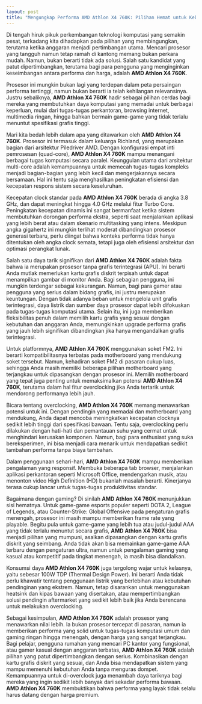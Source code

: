 ```yaml
---
layout: post
title: "Mengungkap Performa AMD Athlon X4 760K: Pilihan Hemat untuk Kebutuhan Komputasi Anda"
---
```


Di tengah hiruk pikuk perkembangan teknologi komputasi yang semakin pesat, terkadang kita dihadapkan pada pilihan yang membingungkan, terutama ketika anggaran menjadi pertimbangan utama. Mencari prosesor yang tangguh namun tetap ramah di kantong memang bukan perkara mudah. Namun, bukan berarti tidak ada solusi. Salah satu kandidat yang patut dipertimbangkan, terutama bagi para pengguna yang menginginkan keseimbangan antara performa dan harga, adalah **AMD Athlon X4 760K**.

Prosesor ini mungkin bukan lagi yang terdepan dalam peta persaingan performa tertinggi, namun bukan berarti ia telah kehilangan relevansinya. Justru sebaliknya, **AMD Athlon X4 760K** hadir sebagai pilihan cerdas bagi mereka yang membutuhkan daya komputasi yang memadai untuk berbagai keperluan, mulai dari tugas-tugas perkantoran, browsing internet, multimedia ringan, hingga bahkan bermain game-game yang tidak terlalu menuntut spesifikasi grafis tinggi.

Mari kita bedah lebih dalam apa yang ditawarkan oleh **AMD Athlon X4 760K**. Prosesor ini termasuk dalam keluarga Richland, yang merupakan bagian dari arsitektur Piledriver AMD. Dengan konfigurasi empat inti pemrosesan (quad-core), **AMD Athlon X4 760K** mampu menangani berbagai tugas komputasi secara paralel. Keunggulan utama dari arsitektur multi-core adalah kemampuannya untuk memecah tugas-tugas kompleks menjadi bagian-bagian yang lebih kecil dan mengerjakannya secara bersamaan. Hal ini tentu saja menghasilkan peningkatan efisiensi dan kecepatan respons sistem secara keseluruhan.

Kecepatan clock standar pada **AMD Athlon X4 760K** berada di angka 3.8 GHz, dan dapat meningkat hingga 4.0 GHz melalui fitur Turbo Core. Peningkatan kecepatan dinamis ini sangat bermanfaat ketika sistem membutuhkan dorongan performa ekstra, seperti saat menjalankan aplikasi yang lebih berat atau dalam skenario multitasking yang intens. Meskipun angka gigahertz ini mungkin terlihat moderat dibandingkan prosesor generasi terbaru, perlu diingat bahwa konteks performa tidak hanya ditentukan oleh angka clock semata, tetapi juga oleh efisiensi arsitektur dan optimasi perangkat lunak.

Salah satu daya tarik signifikan dari **AMD Athlon X4 760K** adalah fakta bahwa ia merupakan prosesor tanpa grafis terintegrasi (APU). Ini berarti Anda mutlak memerlukan kartu grafis diskrit terpisah untuk dapat menampilkan gambar di monitor Anda. Bagi sebagian pengguna, ini mungkin terdengar sebagai kekurangan. Namun, bagi para gamer atau pengguna yang serius dalam bidang grafis, ini justru merupakan keuntungan. Dengan tidak adanya beban untuk mengelola unit grafis terintegrasi, daya listrik dan sumber daya prosesor dapat lebih difokuskan pada tugas-tugas komputasi utama. Selain itu, ini juga memberikan fleksibilitas penuh dalam memilih kartu grafis yang sesuai dengan kebutuhan dan anggaran Anda, memungkinkan upgrade performa grafis yang jauh lebih signifikan dibandingkan jika hanya mengandalkan grafis terintegrasi.

Untuk platformnya, **AMD Athlon X4 760K** menggunakan soket FM2. Ini berarti kompatibilitasnya terbatas pada motherboard yang mendukung soket tersebut. Namun, kehadiran soket FM2 di pasaran cukup luas, sehingga Anda masih memiliki beberapa pilihan motherboard yang terjangkau untuk dipasangkan dengan prosesor ini. Memilih motherboard yang tepat juga penting untuk memaksimalkan potensi **AMD Athlon X4 760K**, terutama dalam hal fitur overclocking jika Anda tertarik untuk mendorong performanya lebih jauh.

Bicara tentang overclocking, **AMD Athlon X4 760K** memang menawarkan potensi untuk ini. Dengan pendingin yang memadai dan motherboard yang mendukung, Anda dapat mencoba meningkatkan kecepatan clocknya sedikit lebih tinggi dari spesifikasi bawaan. Tentu saja, overclocking perlu dilakukan dengan hati-hati dan pemantauan suhu yang cermat untuk menghindari kerusakan komponen. Namun, bagi para enthusiast yang suka bereksperimen, ini bisa menjadi cara menarik untuk mendapatkan sedikit tambahan performa tanpa biaya tambahan.

Dalam penggunaan sehari-hari, **AMD Athlon X4 760K** mampu memberikan pengalaman yang responsif. Membuka beberapa tab browser, menjalankan aplikasi perkantoran seperti Microsoft Office, mendengarkan musik, atau menonton video High Definition (HD) bukanlah masalah berarti. Kinerjanya terasa cukup lancar untuk tugas-tugas produktivitas standar.

Bagaimana dengan gaming? Di sinilah **AMD Athlon X4 760K** menunjukkan sisi hematnya. Untuk game-game esports populer seperti DOTA 2, League of Legends, atau Counter-Strike: Global Offensive pada pengaturan grafis menengah, prosesor ini masih mampu memberikan frame rate yang playable. Begitu pula untuk game-game yang lebih tua atau judul-judul AAA yang tidak terlalu menuntut secara grafis, **AMD Athlon X4 760K** bisa menjadi pilihan yang mumpuni, asalkan dipasangkan dengan kartu grafis diskrit yang seimbang. Anda tidak akan bisa memainkan game-game AAA terbaru dengan pengaturan ultra, namun untuk pengalaman gaming yang kasual atau kompetitif pada tingkat menengah, ia masih bisa diandalkan.

Konsumsi daya **AMD Athlon X4 760K** juga tergolong wajar untuk kelasnya, yaitu sebesar 100W TDP (Thermal Design Power). Ini berarti Anda tidak perlu khawatir tentang penggunaan listrik yang berlebihan atau kebutuhan pendinginan yang ekstrem. Namun, tetap disarankan untuk menggunakan heatsink dan kipas bawaan yang disertakan, atau mempertimbangkan solusi pendingin aftermarket yang sedikit lebih baik jika Anda berencana untuk melakukan overclocking.

Sebagai kesimpulan, **AMD Athlon X4 760K** adalah prosesor yang menawarkan nilai lebih. Ia bukan prosesor tercepat di pasaran, namun ia memberikan performa yang solid untuk tugas-tugas komputasi umum dan gaming ringan hingga menengah, dengan harga yang sangat terjangkau. Bagi pelajar, pengguna rumahan yang mencari PC kantor yang fungsional, atau gamer kasual dengan anggaran terbatas, **AMD Athlon X4 760K** adalah pilihan yang patut dipertimbangkan dengan serius. Kombinasikan dengan kartu grafis diskrit yang sesuai, dan Anda bisa mendapatkan sistem yang mampu memenuhi kebutuhan Anda tanpa menguras dompet. Kemampuannya untuk di-overclock juga menambah daya tariknya bagi mereka yang ingin sedikit lebih banyak dari sekadar performa bawaan. **AMD Athlon X4 760K** membuktikan bahwa performa yang layak tidak selalu harus datang dengan harga premium.
